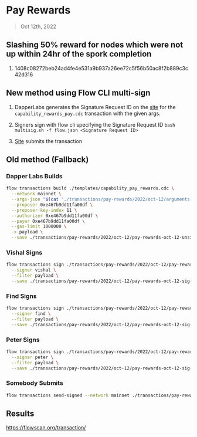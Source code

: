 # Pay Rewards
> Oct 12th, 2022

## Slashing 50% reward for nodes which were not up within 24hr of the spork completion
1. 1408c08272beb24ad4fe4e531a9b937a26ee72c5f56b50ac8f2b889c3c42d316

## New method using Flow CLI multi-sign

1. DapperLabs generates the Signature Request ID on the [site](https://flow-multisig-git-service-account-onflow.vercel.app/mainnet?type=serviceAccount&name=capability_pay_rewards.cdc&param=%5B%20%20%20%20%20%7B%20%20%20%20%20%20%20%20%20%22type%22:%20%22UFix64%22,%20%20%20%20%20%20%20%20%20%22value%22:%20%221299362.0%22%20%20%20%20%20%7D,%20%20%20%20%20%7B%20%20%20%20%20%20%20%20%20%22type%22:%20%22Dictionary%22,%20%20%20%20%20%20%20%20%20%22value%22:%20%5B%20%20%20%20%20%20%20%20%20%20%20%20%20%7B%20%20%20%20%20%20%20%20%20%20%20%20%20%20%20%20%20%22key%22:%20%7B%20%20%20%20%20%20%20%20%20%20%20%20%20%20%20%20%20%20%20%20%20%22type%22:%20%22String%22,%20%20%20%20%20%20%20%20%20%20%20%20%20%20%20%20%20%20%20%20%20%22value%22:%20%221408c08272beb24ad4fe4e531a9b937a26ee72c5f56b50ac8f2b889c3c42d316%22%20%20%20%20%20%20%20%20%20%20%20%20%20%20%20%20%20%7D,%20%20%20%20%20%20%20%20%20%20%20%20%20%20%20%20%20%22value%22:%20%7B%20%20%20%20%20%20%20%20%20%20%20%20%20%20%20%20%20%20%20%20%20%22type%22:%20%22UFix64%22,%20%20%20%20%20%20%20%20%20%20%20%20%20%20%20%20%20%20%20%20%20%22value%22:%20%220.5%22%20%20%20%20%20%20%20%20%20%20%20%20%20%20%20%20%20%7D%20%20%20%20%20%20%20%20%20%20%20%20%20%7D%20%20%20%20%20%20%20%20%20%5D%20%20%20%20%20%7D%20%5D&acct=0xe467b9dd11fa00df&limit=1000000) for the `capability_rewards_pay.cdc` transaction with the given args.

2. Signers sign with flow cli specifying the Signature Request ID
`bash multisig.sh -f flow.json <Signature Request ID>`

3. [Site](https://flow-multisig-git-service-account-onflow.vercel.app/mainnet) submits the transaction

## Old method (Fallback)

### Dapper Labs Builds

```sh
flow transactions build ./templates/capability_pay_rewards.cdc \
  --network mainnet \
  --args-json "$(cat "./transactions/pay-rewards/2022/oct-12/arguments.json")" \
  --proposer 0xe467b9dd11fa00df \
  --proposer-key-index 11 \
  --authorizer 0xe467b9dd11fa00df \
  --payer 0xe467b9dd11fa00df \
  --gas-limit 1000000 \
  -x payload \
  --save ./transactions/pay-rewards/2022/oct-12/pay-rewards-oct-12-unsigned.rlp
```

### Vishal Signs

```sh
flow transactions sign ./transactions/pay-rewards/2022/oct-12/pay-rewards-oct-12-unsigned.rlp \
  --signer vishal \
  --filter payload \
  --save ./transactions/pay-rewards/2022/oct-12/pay-rewards-oct-12-sig-1.rlp
```

### Find Signs

```sh
flow transactions sign ./transactions/pay-rewards/2022/oct-12/pay-rewards-oct-12-sig-2.rlp \
  --signer find \
  --filter payload \
  --save ./transactions/pay-rewards/2022/oct-12/pay-rewards-oct-12-sig-3.rlp
```

### Peter Signs

```sh
flow transactions sign ./transactions/pay-rewards/2022/oct-12/pay-rewards-oct-12-sig-3.rlp \
  --signer peter \
  --filter payload \
  --save ./transactions/pay-rewards/2022/oct-12/pay-rewards-oct-12-sig-complete.rlp
```

### Somebody Submits

```sh
flow transactions send-signed --network mainnet ./transactions/pay-rewards/2022/oct-12/pay-rewards-oct-12-sig-complete.rlp
```

## Results

https://flowscan.org/transaction/
